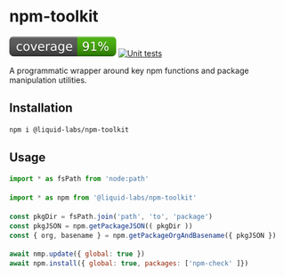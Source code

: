 # npm-toolkit
[![coverage: 91%](./.readme-assets/coverage.svg)](https://github.com/liquid-labs/npm-toolkit/pulls?q=is%3Apr+is%3Aclosed) [![Unit tests](https://github.com/liquid-labs/npm-toolkit/actions/workflows/unit-tests-node.yaml/badge.svg)](https://github.com/liquid-labs/npm-toolkit/actions/workflows/unit-tests-node.yaml)

A programmatic wrapper around key npm functions and package manipulation utilities.

## Installation

```bash
npm i @liquid-labs/npm-toolkit
```

## Usage

```javascript
import * as fsPath from 'node:path'

import * as npm from '@liquid-labs/npm-toolkit'

const pkgDir = fsPath.join('path', 'to', 'package')
const pkgJSON = npm.getPackageJSON(( pkgDir ))
const { org, basename } = npm.getPackageOrgAndBasename({ pkgJSON })

await nmp.update({ global: true })
await npm.install({ global: true, packages: ['npm-check' ]})
```
